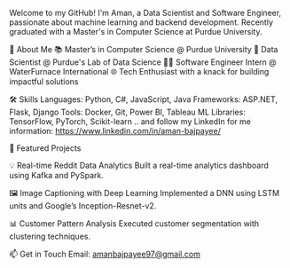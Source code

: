 Welcome to my GitHub! I'm Aman, a Data Scientist and Software Engineer, passionate about machine learning and backend development. Recently graduated with a Master's in Computer Science at Purdue University.

🚀 About Me
📚 Master’s in Computer Science @ Purdue University
💼 Data Scientist @ Purdue's Lab of Data Science
👨‍💻 Software Engineer Intern @ WaterFurnace International
🌐 Tech Enthusiast with a knack for building impactful solutions

🛠 Skills
Languages: Python, C#, JavaScript, Java
Frameworks: ASP.NET, Flask, Django
Tools: Docker, Git, Power BI, Tableau
ML Libraries: TensorFlow, PyTorch, Scikit-learn 
.. and follow my LinkedIn for me information: https://www.linkedin.com/in/aman-bajpayee/

🌟 Featured Projects

💡 Real-time Reddit Data Analytics
Built a real-time analytics dashboard using Kafka and PySpark.

🖼️ Image Captioning with Deep Learning
Implemented a DNN using LSTM units and Google’s Inception-Resnet-v2.

📊 Customer Pattern Analysis
Executed customer segmentation with clustering techniques.

📫 Get in Touch
Email: amanbajpayee97@gmail.com

